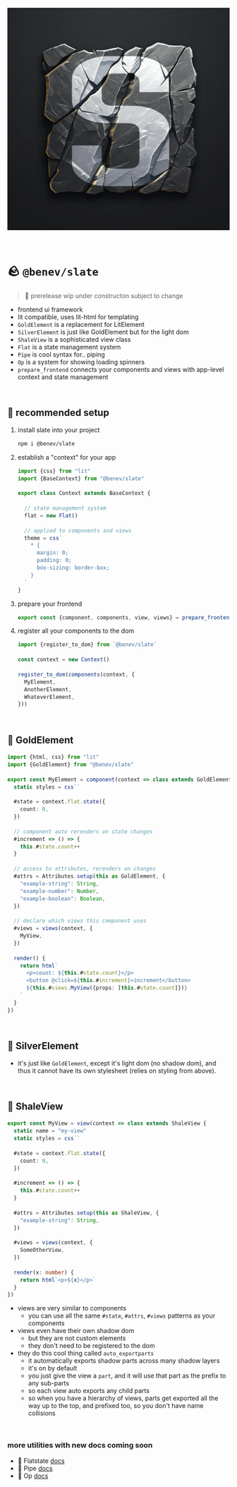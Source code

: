 
![](./assets/s.webp)

<br/>

# 🪨 `@benev/slate`

> 🚧 prerelease wip under constructon subject to change

- frontend ui framework
- lit compatible, uses lit-html for templating
- `GoldElement` is a replacement for LitElement
- `SilverElement` is just like GoldElement but for the light dom
- `ShaleView` is a sophisticated view class
- `Flat` is a state management system
- `Pipe` is cool syntax for.. piping
- `Op` is a system for showing loading spinners
- `prepare_frontend` connects your components and views with app-level context and state management

<br/>

## 👷 recommended setup

1. install slate into your project
    ```sh
    npm i @benev/slate
    ```
1. establish a "context" for your app
    ```ts
    import {css} from "lit"
    import {BaseContext} from "@benev/slate"

    export class Context extends BaseContext {

      // state management system
      flat = new Flat()

      // applied to components and views
      theme = css`
        * {
          margin: 0;
          padding: 0;
          box-sizing: border-box;
        }
      `
    }
    ```
1. prepare your frontend
    ```ts
    export const {component, components, view, views} = prepare_frontend<Context>()
    ```
1. register all your components to the dom
    ```ts
    import {register_to_dom} from `@benev/slate`

    const context = new Context()

    register_to_dom(components(context, {
      MyElement,
      AnotherElement,
      WhateverElement,
    }))
    ```

<br/>

## 🥇 GoldElement

```ts
import {html, css} from "lit"
import {GoldElement} from "@benev/slate"

export const MyElement = component(context => class extends GoldElement {
  static styles = css``

  #state = context.flat.state({
    count: 0,
  })

  // component auto rerenders on state changes
  #increment => () => {
    this.#state.count++
  }

  // access to attributes, rerenders on changes
  #attrs = Attributes.setup(this as GoldElement, {
    "example-string": String,
    "example-number": Number,
    "example-boolean": Boolean,
  })

  // declare which views this component uses
  #views = views(context, {
    MyView,
  })

  render() {
    return html`
      <p>count: ${this.#state.count}</p>
      <button @click=${this.#increment}>increment</button>
      ${this.#views.MyView({props: [this.#state.count]})}
    `
  }
})
```

<br/>

## 🥈 SilverElement

- it's just like `GoldElement`, except it's light dom (no shadow dom), and thus it cannot have its own stylesheet (relies on styling from above).

<br/>

## 🗿 ShaleView

```ts
export const MyView = view(context => class extends ShaleView {
  static name = "my-view"
  static styles = css``

  #state = context.flat.state({
    count: 0,
  })

  #increment => () => {
    this.#state.count++
  }

  #attrs = Attributes.setup(this as ShaleView, {
    "example-string": String,
  })

  #views = views(context, {
    SomeOtherView,
  })

  render(x: number) {
    return html`<p>${x}</p>`
  }
})
```
- views are very similar to components
  - you can use all the same `#state`, `#attrs`, `#views` patterns as your components
- views even have their own shadow dom
  - but they are not custom elements
  - they don't need to be registered to the dom
- they do this cool thing called `auto_exportparts`
  - it automatically exports shadow parts across many shadow layers
  - it's on by default
  - you just give the view a `part`, and it will use that part as the prefix to any sub-parts
  - so each view auto exports any child parts
  - so when you have a hierarchy of views, parts get exported all the way up to the top, and prefixed too, so you don't have name collisions

<br/>

### more utilities with new docs coming soon

- 🥞 Flatstate [docs](https://github.com/benevolent-games/frog#-flatstate)
- 🪈 Pipe [docs](https://github.com/benevolent-games/frog#-pipe)
- 💫 Op [docs](https://github.com/benevolent-games/frog#-op)

